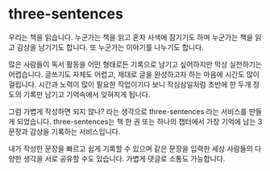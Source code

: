 # three-sentences

우리는 책을 읽습니다.
누군가는 책을 읽고 혼자 사색에 잠기기도 하며 누군가는 책을 읽고 감상을 남기기도 합니다. 또 누군가는 이야기를 나누기도 합니다.

많은 사람들이 독서 활동을 어떤 형태로든 기록으로 남기고 싶어하지만 막상 실천하기는 어렵습니다. 글쓰기도 자체도 어렵고, 제대로 글을 완성하고자 하는 마음에 시간도 많이 걸립니다.
시간과 노력이 많이 필요한 작업이기다 보니 작심삼일처럼 초반에 한 두개 정도의 기록만 남기고 기억속에서 잊혀지게 됩니다.

그럼 가볍게 작성하면 되지 않나? 라는 생각으로 three-sentences 라는 서비스를 만들게 되었습니다. three-sentences는 책 한 권 또는 하나의 챕터에서 가장 기억에 남는 3문장과 감상을 기록하는
서비스입니다.

내가 작성한 문장을 빠르고 쉽게 기록할 수 있으며 같은 문장을 입력한 세상 사람들의 다양한 생각을 서로 공유할 수도 있습니다. 가볍게 댓글로 소통도 가능합니다.



